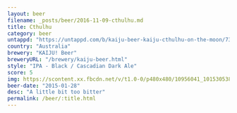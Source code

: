 ```yaml
---
layout: beer
filename: _posts/beer/2016-11-09-cthulhu.md
title: Cthulhu
category: beer
untappd: "https://untappd.com/b/kaiju-beer-kaiju-cthulhu-on-the-moon/737661"
country: "Australia"
brewery: "KAIJU! Beer"
breweryURL: "/brewery/kaiju-beer.html"
style: "IPA - Black / Cascadian Dark Ale"
score: 5
img: https://scontent.xx.fbcdn.net/v/t1.0-0/p480x480/10956041_10153053851963745_7126060138864736213_n.jpg?_nc_cat=109&_nc_ht=scontent.xx&oh=f7c942ed4630858ec2461e1cd060820e&oe=5C98DAD9
beer-date: "2015-01-28"
desc: "A little bit too bitter"
permalink: /beer/:title.html
---
```

